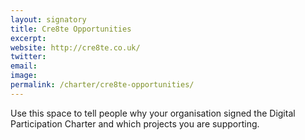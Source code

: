 ```yaml
---
layout: signatory
title: Cre8te Opportunities
excerpt: 
website: http://cre8te.co.uk/
twitter: 
email: 
image: 
permalink: /charter/cre8te-opportunities/
---
```


Use this space to tell people why your organisation signed the Digital Participation Charter and which projects you are supporting.
